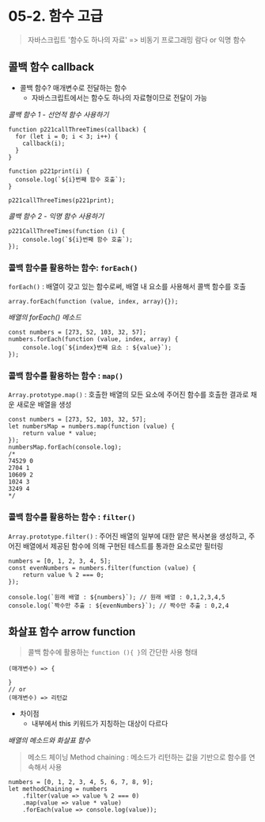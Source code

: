 # 05-2. 함수 고급

> 자바스크립트 '함수도 하나의 자료'
> => 비동기 프로그래밍
> 람다 or 익명 함수

## 콜백 함수 callback

- 콜백 함수? 매개변수로 전달하는 함수
  - 자바스크립트에서는 함수도 하나의 자료형이므로 전달이 가능

_콜백 함수 1 - 선언적 함수 사용하기_

```
function p221callThreeTimes(callback) {
  for (let i = 0; i < 3; i++) {
    callback(i);
  }
}

function p221print(i) {
  console.log(`${i}번째 함수 호출`);
}

p221callThreeTimes(p221print);
```

_콜백 함수 2 - 익명 함수 사용하기_

```
p221CallThreeTimes(function (i) {
	console.log(`${i}번째 함수 호출`);
});
```

### 콜백 함수를 활용하는 함수: `forEach()`

`forEach()` : 배열이 갖고 있는 함수로써, 배열 내 요소를 사용해서 콜백 함수를 호출

```
array.forEach(function (value, index, array){});
```

_배열의 forEach() 메소드_

```
const numbers = [273, 52, 103, 32, 57];
numbers.forEach(function (value, index, array) {
	console.log(`${index}번째 요소 : ${value}`);
});

```

### 콜백 함수를 활용하는 함수 : `map()`

`Array.prototype.map()` : 호출한 배열의 모든 요소에 주어진 함수를 호출한 결과로 채운 새로운 배열을 생성

```
const numbers = [273, 52, 103, 32, 57];
let numbersMap = numbers.map(function (value) {
	return value * value;
});
numbersMap.forEach(console.log);
/*
74529 0
2704 1
10609 2
1024 3
3249 4
*/

```

### 콜백 함수를 활용하는 함수 : `filter()`

`Array.prototype.filter()` : 주어진 배열의 일부에 대한 얕은 복사본을 생성하고, 주어진 배열에서 제공된 함수에 의해 구현된 테스트를 통과한 요소로만 필터링

```
numbers = [0, 1, 2, 3, 4, 5];
const evenNumbers = numbers.filter(function (value) {
	return value % 2 === 0;
});

console.log(`원래 배열 : ${numbers}`); // 원래 배열 : 0,1,2,3,4,5
console.log(`짝수만 추출 : ${evenNumbers}`); // 짝수만 추출 : 0,2,4
```

## 화살표 함수 arrow function

> 콜백 함수에 활용하는 `function (){ }`의 간단한 사용 형태

```
(매개변수) => {

}
// or
(매개변수) => 리턴값
```

- 차이점
  - 내부에서 this 키워드가 지칭하는 대상이 다르다

_배열의 메소드와 화살표 함수_

> 메소드 체이닝 Method chaining : 메소드가 리턴하는 값을 기반으로 함수를 연속해서 사용

```
numbers = [0, 1, 2, 3, 4, 5, 6, 7, 8, 9];
let methodChaining = numbers
	.filter(value => value % 2 === 0)
	.map(value => value * value)
	.forEach(value => console.log(value));
```
